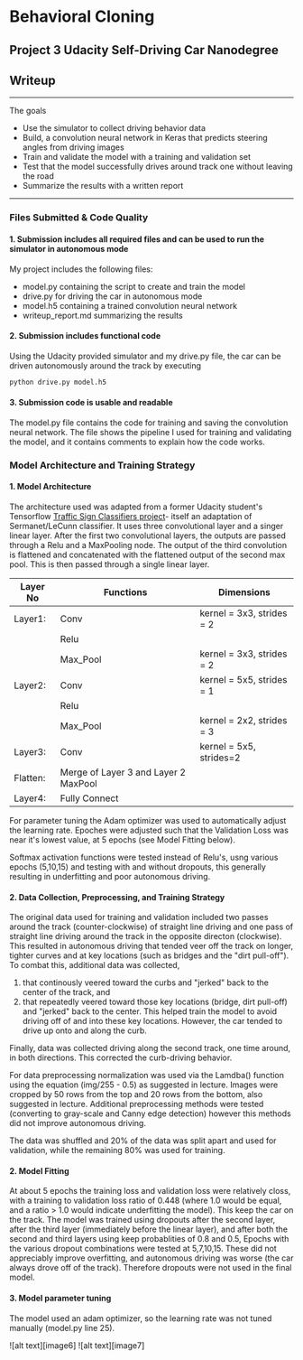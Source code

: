 # **Behavioral Cloning**
## **Project 3 Udacity Self-Driving Car Nanodegree** 

## Writeup
---

The goals 
* Use the simulator to collect driving behavior data
* Build, a convolution neural network in Keras that predicts steering angles from driving images
* Train and validate the model with a training and validation set
* Test that the model successfully drives around track one without leaving the road
* Summarize the results with a written report

---
### Files Submitted & Code Quality

#### 1. Submission includes all required files and can be used to run the simulator in autonomous mode

My project includes the following files:
* model.py containing the script to create and train the model
* drive.py for driving the car in autonomous mode
* model.h5 containing a trained convolution neural network 
* writeup_report.md summarizing the results

#### 2. Submission includes functional code
Using the Udacity provided simulator and my drive.py file, the car can be driven autonomously around the track by executing 
```sh
python drive.py model.h5
```

#### 3. Submission code is usable and readable

The model.py file contains the code for training and saving the convolution neural network. The file shows the pipeline I used for training and validating the model, and it contains comments to explain how the code works.

### Model Architecture and Training Strategy

#### 1. Model Architecture 

The architecture used was adapted from a former Udacity student's Tensorflow [Traffic Sign Classifiers project](https://github.com/jeremy-shannon/CarND-Traffic-Sign-Classifier-Project/blob/master/Traffic_Sign_Classifier.ipynb)- itself an adaptation of Sermanet/LeCunn classifier. It uses three convolutional layer and a singer linear layer. After the first two convolutional layers, the outputs are passed through a Relu and a MaxPooling node. The output of the third convolution is flattened and concatenated with the flattened output of the second max pool. This is then passed through a single linear layer. 



| Layer No  | Functions     |Dimensions                                   |
|-----------|---------------|---------------------------------------------|
|Layer1:    |Conv           |kernel = 3x3, strides = 2 |
|           |Relu      |                                             |
|           |Max_Pool       |kernel = 3x3, strides = 2                  |
|Layer2:    |Conv           |kernel = 5x5, strides = 1 |
|           |Relu        |                                             |  
|           |Max_Pool       |kernel = 2x2, strides = 3 |
|Layer3:  |Conv           |kernel = 5x5, strides=2   |
|Flatten:    |Merge of Layer 3 and Layer 2 MaxPool |                    |    
|Layer4:    |Fully Connect  |

For parameter tuning the Adam optimizer was used to automatically adjust the learning rate. Epoches were adjusted such that the Validation Loss was near it's lowest value, at 5 epochs (see Model Fitting below). 

Softmax activation functions were tested instead of Relu's, usng various epochs (5,10,15) and testing with and without dropouts, this generally resulting in underfitting and poor autonomous driving. 

#### 2. Data Collection, Preprocessing, and Training Strategy

The original data used for training and validation included two passes around the track (counter-clockwise) of straight line driving and one pass of straight line driving around the track in the opposite directon (clockwise). This resulted in autonomous driving that tended veer off the track on longer, tighter curves and at key locations (such as bridges and the "dirt pull-off"). To combat this, additional data was collected, 

  1) that continously veered toward the curbs and "jerked" back to the center of the track, and  
  2) that repeatedly veered toward those key locations (bridge, dirt pull-off) and "jerked" back to the center. This helped train the model to avoid driving off of and into these key locations. However, the car tended to drive up onto and along the curb. 
  
Finally, data was collected driving along the second track, one time around, in both directions. This corrected the curb-driving behavior. 

For data preprocessing normalization was used via the Lamdba() function using the equation (img/255 - 0.5) as suggested in lecture. Images were cropped by 50 rows from the top and 20 rows from the bottom, also suggested in lecture. Additional preprocessing methods were tested (converting to gray-scale and Canny edge detection) however this methods did not improve autonomous driving. 

The data was shuffled and 20% of the data was split apart and used for validation, while the remaining 80% was used for training.

#### 2. Model Fitting

At about 5 epochs the training loss and validation loss were relatively closs, with a training to validation loss ratio of 0.448 (where 1.0 would be equal, and a ratio > 1.0 would indicate underfitting the model). This keep the car on the track. The model was trained using dropouts after the second layer, after the third layer (immediately before the linear layer), and after both the second and third layers using keep probablities of 0.8 and 0.5, Epochs with the various dropout combinations were tested at 5,7,10,15. These did not appreciably improve overfitting, and autonomous driving was worse (the car always drove off of the track). Therefore dropouts were not used in the final model. 

#### 3. Model parameter tuning

The model used an adam optimizer, so the learning rate was not tuned manually (model.py line 25).






![alt text][image6]
![alt text][image7]

